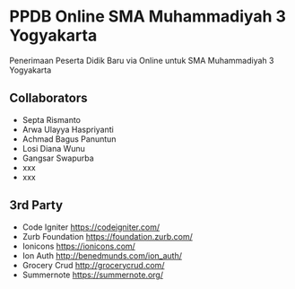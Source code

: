 # PPDB Online SMA Muhammadiyah 3 Yogyakarta
Penerimaan Peserta Didik Baru via Online untuk SMA Muhammadiyah 3 Yogyakarta

## Collaborators
- Septa Rismanto
- Arwa Ulayya Haspriyanti
- Achmad Bagus Panuntun
- Losi Diana Wunu
- Gangsar Swapurba 
- xxx
- xxx

## 3rd Party
- Code Igniter https://codeigniter.com/
- Zurb Foundation https://foundation.zurb.com/
- Ionicons https://ionicons.com/
- Ion Auth http://benedmunds.com/ion_auth/
- Grocery Crud http://grocerycrud.com/
- Summernote https://summernote.org/
